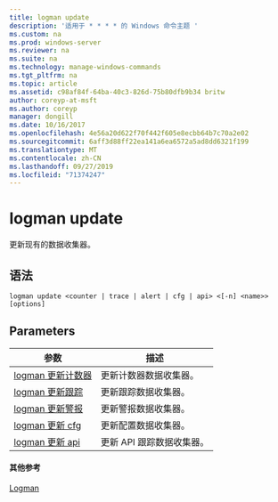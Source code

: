 ```yaml
---
title: logman update
description: '适用于 * * * * 的 Windows 命令主题 '
ms.custom: na
ms.prod: windows-server
ms.reviewer: na
ms.suite: na
ms.technology: manage-windows-commands
ms.tgt_pltfrm: na
ms.topic: article
ms.assetid: c98af84f-64ba-40c3-826d-75b80dfb9b34 britw
author: coreyp-at-msft
ms.author: coreyp
manager: dongill
ms.date: 10/16/2017
ms.openlocfilehash: 4e56a20d622f70f442f605e8ecbb64b7c70a2e02
ms.sourcegitcommit: 6aff3d88ff22ea141a6ea6572a5ad8dd6321f199
ms.translationtype: MT
ms.contentlocale: zh-CN
ms.lasthandoff: 09/27/2019
ms.locfileid: "71374247"
---
```

# <a name="logman-update"></a>logman update



更新现有的数据收集器。

## <a name="syntax"></a>语法

```
logman update <counter | trace | alert | cfg | api> <[-n] <name>> [options]
```

## <a name="parameters"></a>Parameters

|参数|描述|
|---------|-----------|
|[logman 更新计数器](logman-update-counter.md)|更新计数器数据收集器。|
|[logman 更新跟踪](logman-update-trace.md)|更新跟踪数据收集器。|
|[logman 更新警报](logman-update-alert.md)|更新警报数据收集器。|
|[logman 更新 cfg](logman-update-cfg.md)|更新配置数据收集器。|
|[logman 更新 api](logman-update-api.md)|更新 API 跟踪数据收集器。|

#### <a name="additional-references"></a>其他参考

[Logman](logman.md)